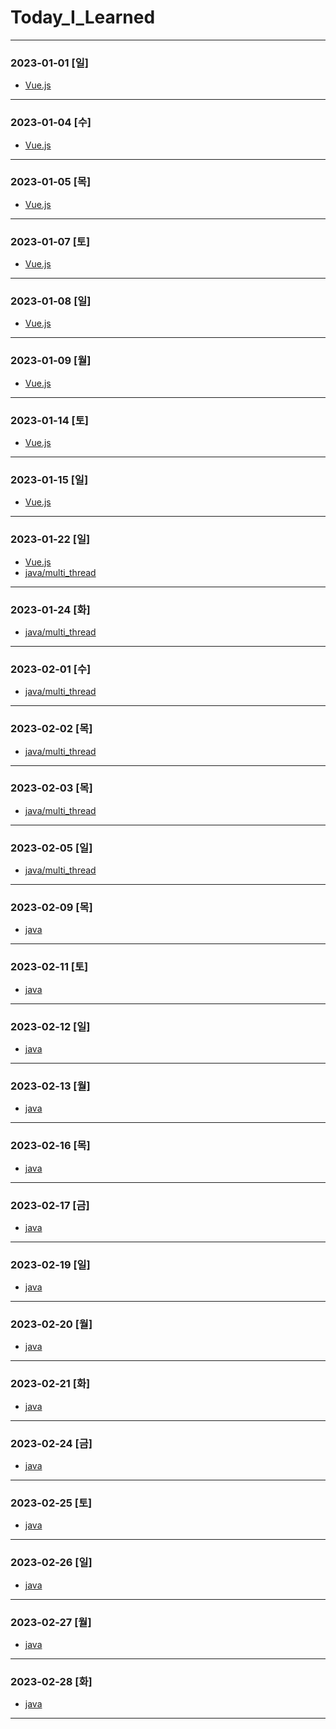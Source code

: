 # Today_I_Learned
* * *
### 2023-01-01 [일]
- [Vue.js](https://github.com/xxx-sj/Today_I_Learned/tree/master/vue)
* * *
### 2023-01-04 [수]
- [Vue.js](https://github.com/xxx-sj/Today_I_Learned/tree/master/vue)
* * *
### 2023-01-05 [목]
- [Vue.js](https://github.com/xxx-sj/Today_I_Learned/tree/master/vue)
* * *
### 2023-01-07 [토]
- [Vue.js](https://github.com/xxx-sj/Today_I_Learned/tree/master/vue)
* * *
### 2023-01-08 [일]
- [Vue.js](https://github.com/xxx-sj/Today_I_Learned/tree/master/vue)
* * *
### 2023-01-09 [월]
- [Vue.js](https://github.com/xxx-sj/Today_I_Learned/tree/master/vue)
* * *
### 2023-01-14 [토]
- [Vue.js](https://github.com/xxx-sj/Today_I_Learned/tree/master/vue)
* * *
### 2023-01-15 [일]
- [Vue.js](https://github.com/xxx-sj/Today_I_Learned/tree/master/vue)
* * *
### 2023-01-22 [일]
- [Vue.js](https://github.com/xxx-sj/Today_I_Learned/tree/master/vue)
- [java/multi_thread](https://github.com/xxx-sj/Today_I_Learned/tree/master/java/multi_thread)
* * *
### 2023-01-24 [화]
- [java/multi_thread](https://github.com/xxx-sj/Today_I_Learned/tree/master/java/multi_thread)
* * *
### 2023-02-01 [수]
- [java/multi_thread](https://github.com/xxx-sj/Today_I_Learned/tree/master/java/multi_thread)
* * *
### 2023-02-02 [목]
- [java/multi_thread](https://github.com/xxx-sj/Today_I_Learned/tree/master/java/multi_thread)
* * *
### 2023-02-03 [목]
- [java/multi_thread](https://github.com/xxx-sj/Today_I_Learned/tree/master/java/multi_thread)
* * *
### 2023-02-05 [일]
- [java/multi_thread](https://github.com/xxx-sj/Today_I_Learned/tree/master/java/multi_thread)
* * *
### 2023-02-09 [목]
- [java](https://github.com/xxx-sj/Today_I_Learned/tree/master/java)
* * *
### 2023-02-11 [토]
- [java](https://github.com/xxx-sj/Today_I_Learned/tree/master/java)
* * *
### 2023-02-12 [일]
- [java](https://github.com/xxx-sj/Today_I_Learned/tree/master/java)
* * *
### 2023-02-13 [월]
- [java](https://github.com/xxx-sj/Today_I_Learned/tree/master/java)
* * *
### 2023-02-16 [목]
- [java](https://github.com/xxx-sj/Today_I_Learned/tree/master/java)
* * *
### 2023-02-17 [금]
- [java](https://github.com/xxx-sj/Today_I_Learned/tree/master/java)
* * *
### 2023-02-19 [일]
- [java](https://github.com/xxx-sj/Today_I_Learned/tree/master/java)
* * *
### 2023-02-20 [월]
- [java](https://github.com/xxx-sj/Today_I_Learned/tree/master/java)
* * *
### 2023-02-21 [화]
- [java](https://github.com/xxx-sj/Today_I_Learned/tree/master/java)
* * *
### 2023-02-24 [금]
- [java](https://github.com/xxx-sj/Today_I_Learned/tree/master/java)
* * *
### 2023-02-25 [토]
- [java](https://github.com/xxx-sj/Today_I_Learned/tree/master/java)
* * *
### 2023-02-26 [일]
- [java](https://github.com/xxx-sj/Today_I_Learned/tree/master/java)
* * *
### 2023-02-27 [월]
- [java](https://github.com/xxx-sj/Today_I_Learned/tree/master/java)
* * *
### 2023-02-28 [화]
- [java](https://github.com/xxx-sj/Today_I_Learned/tree/master/java)
* * *

